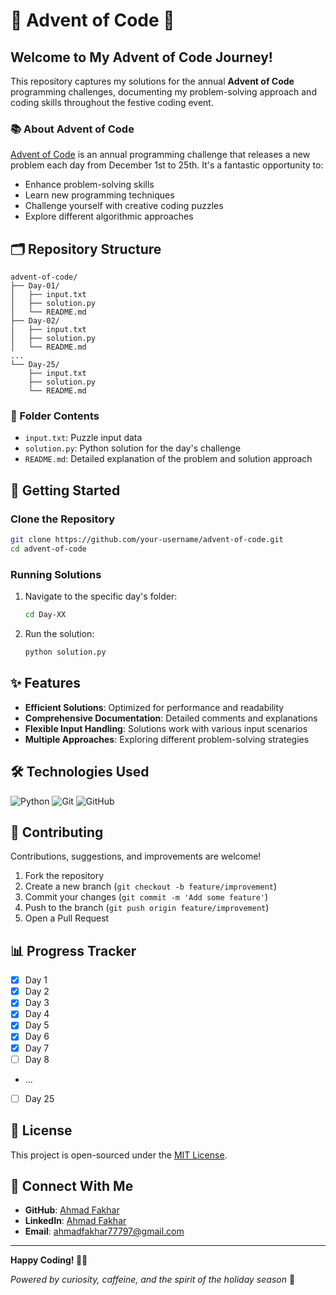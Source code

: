# 🎄 Advent of Code 🧊

##  Welcome to My Advent of Code Journey! 

This repository captures my solutions for the annual **Advent of Code** programming challenges, documenting my problem-solving approach and coding skills throughout the festive coding event.

### 📚 About Advent of Code

[Advent of Code](https://adventofcode.com/) is an annual programming challenge that releases a new problem each day from December 1st to 25th. It's a fantastic opportunity to:
- Enhance problem-solving skills
- Learn new programming techniques
- Challenge yourself with creative coding puzzles
- Explore different algorithmic approaches

## 🗂️ Repository Structure

```
advent-of-code/
├── Day-01/
│   ├── input.txt
│   ├── solution.py
│   └── README.md
├── Day-02/
│   ├── input.txt
│   ├── solution.py
│   └── README.md
...
└── Day-25/
    ├── input.txt
    ├── solution.py
    └── README.md
```

### 📁 Folder Contents
- `input.txt`: Puzzle input data
- `solution.py`: Python solution for the day's challenge
- `README.md`: Detailed explanation of the problem and solution approach

## 🚀 Getting Started

### Clone the Repository

```bash
git clone https://github.com/your-username/advent-of-code.git
cd advent-of-code
```

### Running Solutions

1. Navigate to the specific day's folder:
   ```bash
   cd Day-XX
   ```

2. Run the solution:
   ```bash
   python solution.py
   ```

## ✨ Features

- **Efficient Solutions**: Optimized for performance and readability
- **Comprehensive Documentation**: Detailed comments and explanations
- **Flexible Input Handling**: Solutions work with various input scenarios
- **Multiple Approaches**: Exploring different problem-solving strategies

## 🛠️ Technologies Used

![Python](https://img.shields.io/badge/Python-3776AB?style=for-the-badge&logo=python&logoColor=white)
![Git](https://img.shields.io/badge/Git-F05032?style=for-the-badge&logo=git&logoColor=white)
![GitHub](https://img.shields.io/badge/GitHub-181717?style=for-the-badge&logo=github&logoColor=white)

## 🤝 Contributing

Contributions, suggestions, and improvements are welcome!

1. Fork the repository
2. Create a new branch (`git checkout -b feature/improvement`)
3. Commit your changes (`git commit -m 'Add some feature'`)
4. Push to the branch (`git push origin feature/improvement`)
5. Open a Pull Request

## 📊 Progress Tracker

- [x] Day 1
- [x] Day 2
- [x] Day 3
- [x] Day 4
- [x] Day 5
- [x] Day 6
- [x] Day 7
- [ ] Day 8
- ...
- [ ] Day 25

## 📜 License

This project is open-sourced under the [MIT License](LICENSE).

## 🌈 Connect With Me

- **GitHub**: [Ahmad Fakhar](https://github.com/Ahmad-Fakhar)
- **LinkedIn**: [Ahmad Fakhar](www.linkedin.com/in/ahmad-fakhar77797)
- **Email**: ahmadfakhar77797@gmail.com

---

**Happy Coding! 🎄✨**

*Powered by curiosity, caffeine, and the spirit of the holiday season* 🚀
